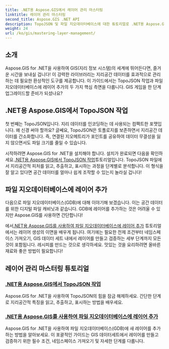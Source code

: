 ```yaml
---
title: .NET용 Aspose.GIS에서 레이어 관리 마스터링
linktitle: 레이어 관리 마스터링
second_title: Aspose.GIS .NET API
description: TopoJSON 및 파일 지오데이터베이스에 대한 튜토리얼로 .NET용 Aspose.GIS의 잠재력을 활용하세요. 레이어 관리를 간소화하세요.
weight: 24
url: /ko/gis/mastering-layer-management/
---
```

## 소개

Aspose.GIS for .NET을 사용하여 GIS(지리 정보 시스템)의 세계에 뛰어든다면, 즐거운 시간을 보내실 겁니다! 이 강력한 라이브러리는 지리공간 데이터를 효과적으로 관리하는 데 필요한 환상적인 도구를 제공합니다. 이 가이드에서는 TopoJSON 작업과 파일 지오데이터베이스에 레이어 추가의 두 가지 핵심 측면을 다룹니다. GIS 게임을 한 단계 업그레이드할 준비가 되셨나요?

## .NET용 Aspose.GIS에서 TopoJSON 작업

첫 번째는 TopoJSON입니다. 지리 데이터를 인코딩하는 데 사용되는 컴팩트한 포맷입니다. 왜 신경 써야 할까요? 글쎄요, TopoJSON은 토폴로지를 보존하면서 지리공간 데이터를 간소화합니다. 즉, 연결된 지오메트리가 포인트를 공유하여 데이터 무결성을 잃지 않으면서도 파일 크기를 줄일 수 있습니다. 

 시작하려면 Aspose.GIS for .NET을 설치해야 합니다. 설치가 완료되면 다음을 확인하세요.[.NET용 Aspose.GIS에서 TopoJSON 작업](./working-with-topojson/)튜토리얼입니다. TopoJSON 파일에서 지리공간적 피처를 읽고, 추출하고, 표시하는 과정을 단계별로 분석합니다. 이 형식을 잘 알고 있다면 공간 데이터를 얼마나 쉽게 조작할 수 있는지 놀라실 겁니다!

## 파일 지오데이터베이스에 레이어 추가

다음으로 파일 지오데이터베이스(GDB)에 대해 이야기해 보겠습니다. 이는 공간 데이터를 위한 디지털 파일 캐비닛과 같습니다. GDB에 레이어를 추가하는 것은 어려울 수 있지만 Aspose.GIS를 사용하면 간단합니다! 

 에서[.NET용 Aspose.GIS를 사용하여 파일 지오데이터베이스에 레이어 추가](./add-layer-to-file-geo-database/) 튜토리얼에서는 레이어 생성의 이면을 배우게 됩니다. 여기에는 필요한 전제 조건부터 네임스페이스 가져오기, GIS 데이터 세트 내에서 레이어를 만들고 검증하는 세부 단계까지 모든 것이 포함됩니다. 레시피를 만드는 것으로 생각하세요. 맛있는 것을 요리하려면 올바른 재료와 좋은 방법이 필요합니다!

## 레이어 관리 마스터링 튜토리얼
### [.NET용 Aspose.GIS에서 TopoJSON 작업](./working-with-topojson/)
Aspose.GIS for .NET을 사용하여 TopoJSON의 힘을 잠금 해제하세요. 간단한 단계로 지리공간적 특징을 읽고, 추출하고, 표시하는 방법을 배우세요.
### [.NET용 Aspose.GIS를 사용하여 파일 지오데이터베이스에 레이어 추가](./add-layer-to-file-geo-database/)
Aspose.GIS for .NET을 사용하여 파일 지오데이터베이스(GDB)에 새 레이어를 추가하는 방법을 알아보세요. 이 포괄적인 가이드는 GIS 데이터세트에서 레이어를 만들고 검증하기 위한 필수 조건, 네임스페이스 가져오기 및 자세한 단계를 다룹니다.